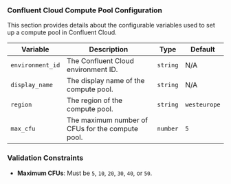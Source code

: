 ### Confluent Cloud Compute Pool Configuration

This section provides details about the configurable variables used to set up a compute pool in Confluent Cloud.

| **Variable**                     | **Description**                                                                                     | **Type**         | **Default**                                      |
|----------------------------------|-----------------------------------------------------------------------------------------------------|------------------|--------------------------------------------------|
| `environment_id`                 | The Confluent Cloud environment ID.                                                                 | `string`         | N/A                                              |
| `display_name`                   | The display name of the compute pool.                                                              | `string`         | N/A                                              |
| `region`                         | The region of the compute pool.                                                                      | `string`         | `westeurope`                                    |
| `max_cfu`                       | The maximum number of CFUs for the compute pool.                                                  | `number`         | `5`                                             |

### Validation Constraints
- **Maximum CFUs**: Must be `5`, `10`, `20`, `30`, `40`, or `50`.
